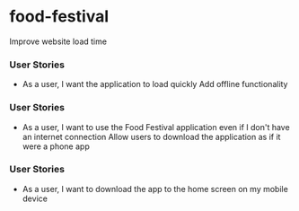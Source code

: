 # food-festival

Improve website load time

### **User Stories**

* As a user, I want the application to load quickly
Add offline functionality

### **User Stories**

* As a user, I want to use the Food Festival application even if I don't have an internet connection
Allow users to download the application as if it were a phone app

### **User Stories**

* As a user, I want to download the app to the home screen on my mobile device